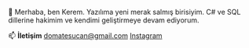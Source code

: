 👋 Merhaba, ben Kerem. Yazılıma yeni merak salmış birisiyim. C# ve SQL dillerine hakimim ve kendimi geliştirmeye devam ediyorum.

📫 **İletişim** 
domatesucan@gmail.com 
[Instagram](https://www.instagram.com/lordomates)


